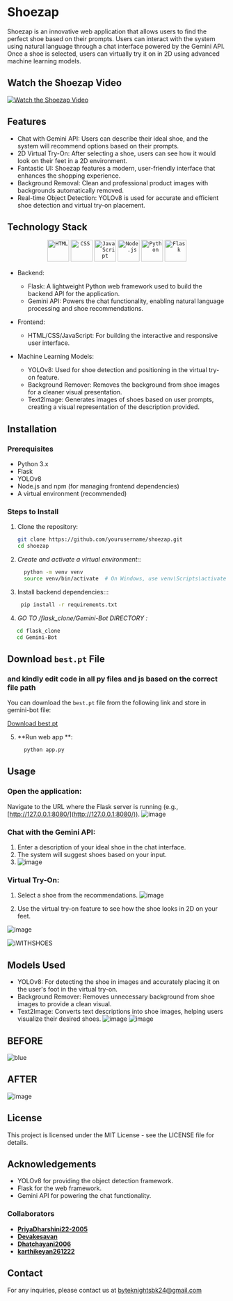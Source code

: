 # Shoezap

Shoezap is an innovative web application that allows users to find the perfect shoe based on their prompts. Users can interact with the system using natural language through a chat interface powered by the Gemini API. Once a shoe is selected, users can virtually try it on in 2D using advanced machine learning models.

## Watch the Shoezap Video

[![Watch the Shoezap Video](https://img.shields.io/badge/Watch_the_Video-%23007bff?style=for-the-badge&logo=video&logoColor=white)](https://github.com/user-attachments/assets/ed89006b-5b2d-4409-9c12-cd0296971254)


 
## Features

- Chat with Gemini API: Users can describe their ideal shoe, and the system will recommend options based on their prompts.
- 2D Virtual Try-On: After selecting a shoe, users can see how it would look on their feet in a 2D environment.
- Fantastic UI: Shoezap features a modern, user-friendly interface that enhances the shopping experience.
- Background Removal: Clean and professional product images with backgrounds automatically removed.
- Real-time Object Detection: YOLOv8 is used for accurate and efficient shoe detection and virtual try-on placement.

## Technology Stack
<div align="center">
	<code><img width="50" src="https://user-images.githubusercontent.com/25181517/192158954-f88b5814-d510-4564-b285-dff7d6400dad.png" alt="HTML" title="HTML"/></code>
	<code><img width="50" src="https://user-images.githubusercontent.com/25181517/183898674-75a4a1b1-f960-4ea9-abcb-637170a00a75.png" alt="CSS" title="CSS"/></code>
	<code><img width="50" src="https://user-images.githubusercontent.com/25181517/117447155-6a868a00-af3d-11eb-9cfe-245df15c9f3f.png" alt="JavaScript" title="JavaScript"/></code>
	<code><img width="50" src="https://user-images.githubusercontent.com/25181517/183568594-85e280a7-0d7e-4d1a-9028-c8c2209e073c.png" alt="Node.js" title="Node.js"/></code>
	<code><img width="50" src="https://user-images.githubusercontent.com/25181517/183423507-c056a6f9-1ba8-4312-a350-19bcbc5a8697.png" alt="Python" title="Python"/></code>
	<code><img width="50" src="https://user-images.githubusercontent.com/25181517/183423775-2276e25d-d43d-4e58-890b-edbc88e915f7.png" alt="Flask" title="Flask"/></code>
</div>

- Backend:
  - Flask: A lightweight Python web framework used to build the backend API for the application.
  - Gemini API: Powers the chat functionality, enabling natural language processing and shoe recommendations.

- Frontend:
  - HTML/CSS/JavaScript: For building the interactive and responsive user interface.
  
- Machine Learning Models:
  - YOLOv8: Used for shoe detection and positioning in the virtual try-on feature.
  - Background Remover: Removes the background from shoe images for a cleaner visual presentation.
  - Text2Image: Generates images of shoes based on user prompts, creating a visual representation of the description provided.

## Installation

### Prerequisites

- Python 3.x
- Flask
- YOLOv8
- Node.js and npm (for managing frontend dependencies)
- A virtual environment (recommended)

### Steps to Install

1. Clone the repository:
   ```bash
   git clone https://github.com/yourusername/shoezap.git
   cd shoezap
2. *Create and activate a virtual environment:*:
   ``` bash
     python -m venv venv
     source venv/bin/activate  # On Windows, use venv\Scripts\activate
3. Install backend dependencies:::
   ```bash
    pip install -r requirements.txt
4. *GO TO /flask_clone/Gemini-Bot DIRECTORY :*
```bash
   cd flask_clone
   cd Gemini-Bot

```
## Download `best.pt` File
### and kindly edit code in all py files and js based on the correct file path

You can download the `best.pt` file from the following link and store in gemini-bot file:

[Download best.pt](https://drive.google.com/file/d/10bGUTIv01ES-RzUPWLUPV9KmCjf9M0E1/view?usp=sharing)
  
       
5. **Run web app **:
    ```bash
      python app.py

## Usage

### Open the application:
Navigate to the URL where the Flask server is running (e.g., [http://127.0.0.1:8080/](http://127.0.0.1:8080/)).
![image](https://github.com/user-attachments/assets/1ffd84ed-55da-4e0c-9191-f1640616c747)

### Chat with the Gemini API:
1. Enter a description of your ideal shoe in the chat interface.
2. The system will suggest shoes based on your input.
3. ![image](https://github.com/user-attachments/assets/8864e4b2-eef2-4c4f-9ce1-0e2701fb7c5f)

### Virtual Try-On:
1. Select a shoe from the recommendations.
   ![image](https://github.com/user-attachments/assets/92ccf2c7-27af-4ae4-ad1b-783b71854f6a)

2. Use the virtual try-on feature to see how the shoe looks in 2D on your feet.

![image](https://github.com/user-attachments/assets/e00c5780-69d8-460b-a21c-544eaa900b6a)


![iWITHSHOES](https://github.com/user-attachments/assets/400888d6-fb6a-41f6-bca8-85fca84051c3)



## Models Used
- YOLOv8: For detecting the shoe in images and accurately placing it on the user's foot in the virtual try-on.
- Background Remover: Removes unnecessary background from shoe images to provide a clean visual.
- Text2Image: Converts text descriptions into shoe images, helping users visualize their desired shoes.
![image](https://github.com/user-attachments/assets/a4bd3c2e-b4cf-4a17-898e-b5becefa5527)
![image](https://github.com/user-attachments/assets/46144ba8-c88f-45a7-9d62-903c60d6edc6)

## BEFORE
![blue](https://github.com/user-attachments/assets/5928fb5a-f37b-4303-9795-9c638212a06e)

## AFTER
![image](https://github.com/user-attachments/assets/0a0c0ef0-5790-43ca-8919-1d943b057290)




## License
This project is licensed under the MIT License - see the LICENSE file for details.

## Acknowledgements
- YOLOv8 for providing the object detection framework.
- Flask for the web framework.
- Gemini API for powering the chat functionality.

### Collaborators

- **[PriyaDharshini22-2005](https://github.com/PriyaDharshini22-2005)**
- **[Devakesavan](https://github.com/Devakesavan)**
- **[Dhatchayani2006](https://github.com/Dhatchayani2006)**
- **[karthikeyan261222](https://github.com/karthikeyan261222)**
## Contact

For any inquiries, please contact us at [byteknightsbk24@gmail.com](mailto:byteknightsbk24@gmail.com)
